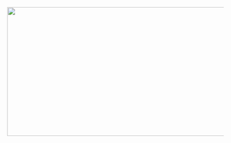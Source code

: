 <a href="https://github.com/devxb/gitanimals">
<img
  src="https://render.gitanimals.org/farms/Amor-manet"
  width="600"
  height="300"
/>
</a>
